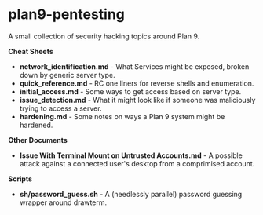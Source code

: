 # plan9-pentesting
A small collection of security hacking topics around Plan 9.

**Cheat Sheets**
- **network_identification.md** - What Services might be exposed, broken down by generic server type.
- **quick_reference.md** - RC one liners for reverse shells and enumeration.
- **initial_access.md** - Some ways to get access based on server type.
- **issue_detection.md** - What it might look like if someone was maliciously trying to access a server.
- **hardening.md** - Some notes on ways a Plan 9 system might be hardened.

**Other Documents**
- **Issue With Terminal Mount on Untrusted Accounts.md** - A possible attack against a connected user's desktop from a comprimised account.

**Scripts**
- **sh/password_guess.sh** - A (needlessly parallel) password guessing wrapper around drawterm.

